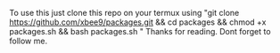 To use this just clone this repo on your termux 
using
"git clone https://github.com/xbee9/packages.git && cd packages && chmod +x packages.sh && bash packages.sh "
Thanks for reading.
Dont forget to follow me.

